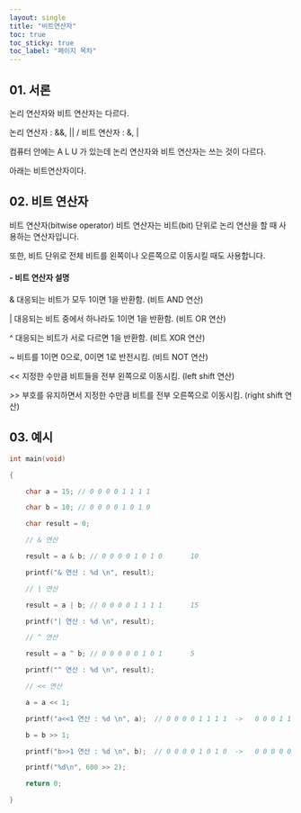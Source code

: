 ```yaml
---
layout: single
title: "비트연산자"
toc: true
toc_sticky: true
toc_label: "페이지 목차" 
--- 
```


## 01. 서론
논리 연산자와 비트 연산자는 다르다.

논리 연산자 : &&, || / 비트 연산자 : &, |

컴퓨터 안에는 A L U 가 있는데 논리 연산자와 비트 연산자는 쓰는 것이 다르다.

아래는 비트연산자이다.

## 02. 비트 연산자

비트 연산자(bitwise operator)
비트 연산자는 비트(bit) 단위로 논리 연산을 할 때 사용하는 연산자입니다.

또한, 비트 단위로 전체 비트를 왼쪽이나 오른쪽으로 이동시킬 때도 사용합니다.

#### - 비트 연산자 설명
& 	대응되는 비트가 모두 1이면 1을 반환함. (비트 AND 연산)

|	대응되는 비트 중에서 하나라도 1이면 1을 반환함. (비트 OR 연산)

^	대응되는 비트가 서로 다르면 1을 반환함. (비트 XOR 연산)

~	비트를 1이면 0으로, 0이면 1로 반전시킴. (비트 NOT 연산)

<<	지정한 수만큼 비트들을 전부 왼쪽으로 이동시킴. (left shift 연산)

_>>_	부호를 유지하면서 지정한 수만큼 비트를 전부 오른쪽으로 이동시킴. (right shift 연산)
 

## 03. 예시

~~~c
int main(void)

{

	char a = 15; // 0 0 0 0 1 1 1 1  

	char b = 10; // 0 0 0 0 1 0 1 0

	char result = 0;

	// & 연산 

	result = a & b; // 0 0 0 0 1 0 1 0       10  

	printf("& 연산 : %d \n", result);

	// | 연산 

	result = a | b; // 0 0 0 0 1 1 1 1       15  

	printf("| 연산 : %d \n", result);

	// ^ 연산 

	result = a ^ b; // 0 0 0 0 0 1 0 1       5  

	printf("^ 연산 : %d \n", result);

	// << 연산

	a = a << 1;

	printf("a<<1 연산 : %d \n", a);  // 0 0 0 0 1 1 1 1  ->   0 0 0 1 1 1 1 0   30

	b = b >> 1;

	printf("b>>1 연산 : %d \n", b);  // 0 0 0 0 1 0 1 0  ->   0 0 0 0 0 1 0 1   5

	printf("%d\n", 600 >> 2);

	return 0;

}

~~~
